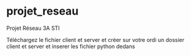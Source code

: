 # projet_reseau
Projet Réseau 3A STI

Téléchargez le fichier client et server et créer sur votre ordi un dossier client et server et inserer les fichier python dedans
